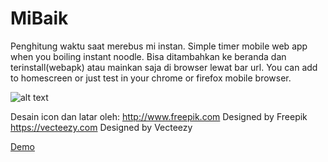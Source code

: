 # MiBaik
Penghitung waktu saat merebus mi instan.
Simple timer mobile web app when you boiling instant noodle.
Bisa ditambahkan ke beranda dan terinstall(webapk) atau mainkan saja di browser lewat bar url.
You can add to homescreen or just test in your chrome or firefox mobile browser.

![alt text](https://github.com/agiksyah/agiksyah.github.io/blob/master/images/portfolios/app/5.png)

Desain icon dan latar oleh:
http://www.freepik.com Designed by Freepik
https://vecteezy.com Designed by Vecteezy

<a href="https://cdn.rawgit.com/agiksyah/MiBaik/28d9def0/www/index.html">Demo</a>

